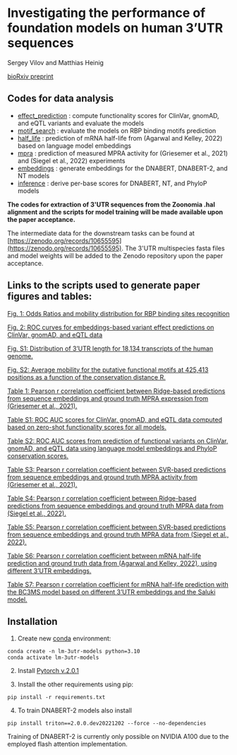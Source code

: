 # Investigating the performance of foundation models on human 3’UTR sequences

Sergey Vilov and Matthias Heinig

[bioRxiv preprint](https://www.biorxiv.org/content/10.1101/2024.02.09.579631v1)

## Codes for data analysis

* [effect_prediction](effect_prediction/) : compute functionality scores for ClinVar, gnomAD, and eQTL variants and evaluate the models
* [motif_search](motif_search/) : evaluate the models on RBP binding motifs prediction
* [half_life](half_life/) : prediction of mRNA half-life from (Agarwal and Kelley, 2022) based on language model embeddings
* [mpra](mpra/) : prediction of measured MPRA activity for (Griesemer et al., 2021) and (Siegel et al., 2022) experiments
* [embeddings](embeddings/) : generate embeddings for the DNABERT, DNABERT-2, and NT models
* [inference](inference/) : derive per-base scores for DNABERT, NT, and PhyloP models

**The codes for extraction of 3'UTR sequences from the Zoonomia .hal alignment and the scripts for model training will be made available upon the paper acceptance.**

The intermediate data for the downstream tasks can be found at [https://zenodo.org/records/10655595](https://zenodo.org/records/10655595). The 3'UTR multispecies fasta files and model weights will be added to the Zenodo repository upon the paper acceptance.

## Links to the scripts used to generate paper figures and tables:

[Fig. 1: Odds Ratios and mobility distribution for RBP binding sites recognition](motif_search/plot_odds.ipynb)

[Fig. 2: ROC curves for embeddings-based variant effect predictions on ClinVar, gnomAD, and eQTL data](effect_prediction/analysis/auc/auc.ipynb)

[Fig. S1: Distribution of 3’UTR length for 18,134 transcripts of the human genome.](fasta_prep/unaligned/plot_3UTR.ipynb)

[Fig. S2: Average mobility for the putative functional motifs at 425,413 positions as a function of the conservation distance R.](motif_search/mobility/plots.ipynb)

[Table 1: Pearson r correlation coefficient between Ridge-based predictions from sequence embeddings and ground truth MPRA expression from (Griesemer et al., 2021).](mpra/mpra_griesemer_2021/regression/analyse.ipynb)

[Table S1: ROC AUC scores for ClinVar, gnomAD, and eQTL data computed based on zero-shot functionality scores for all models.](effect_prediction/analysis/auc/auc.ipynb)

[Table S2: ROC AUC scores from prediction of functional variants on ClinVar, gnomAD, and eQTL data using language model embeddings and PhyloP conservation scores.](effect_prediction/analysis/auc/auc.ipynb)

[Table S3: Pearson r correlation coefficient between SVR-based predictions from sequence embeddings and ground truth MPRA activity from (Griesemer et al., 2021).](mpra/mpra_griesemer_2021/regression/analyse.ipynb)

[Table S4: Pearson r correlation coefficient between Ridge-based predictions from sequence embeddings and ground truth MPRA data from (Siegel et al., 2022).](mpra/mpra_siegel_2022/regression/analyse.ipynb)

[Table S5: Pearson r correlation coefficient between SVR-based predictions from sequence embeddings and ground truth MPRA data from (Siegel et al., 2022).](mpra/mpra_siegel_2022/regression/analyse.ipynb)

[Table S6: Pearson r correlation coefficient between mRNA half-life prediction and ground truth data from (Agarwal and Kelley, 2022), using different 3’UTR embeddings.](half_life/regression/analyse.ipynb)

[Table S7: Pearson r correlation coefficient for mRNA half-life prediction with the BC3MS model based on different 3’UTR embeddings and the Saluki model.](half_life/regression/analyse.ipynb)

## Installation

1. Create new [conda](https://docs.conda.io/projects/conda/en/latest/user-guide/install/index.html) environment:

```
conda create -n lm-3utr-models python=3.10
conda activate lm-3utr-models
```
2. Install [Pytorch v.2.0.1](https://pytorch.org/)

3. Install the other requirements using pip:

```
pip install -r requirements.txt
```

4. To train DNABERT-2 models also install
```
pip install triton==2.0.0.dev20221202 --force --no-dependencies
```

Training of DNABERT-2 is currently only possible on NVIDIA A100 due to the employed flash attention implementation.

